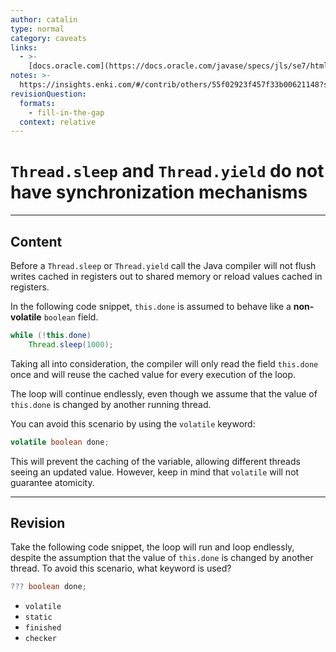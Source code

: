 ```yaml
---
author: catalin
type: normal
category: caveats
links:
  - >-
    [docs.oracle.com](https://docs.oracle.com/javase/specs/jls/se7/html/jls-17.html){website}
notes: >-
  https://insights.enki.com/#/contrib/others/55f02923f457f33b00621148?search=khandelwalrinki
revisionQuestion:
  formats:
    - fill-in-the-gap
  context: relative
---
```


# `Thread.sleep` and `Thread.yield` do not have synchronization mechanisms


---

## Content

Before a `Thread.sleep` or `Thread.yield` call the Java compiler will not flush writes cached in registers out to shared memory or reload values cached in registers.

In the following code snippet, `this.done` is assumed to behave like a **non-volatile** `boolean` field.

```java
while (!this.done)
    Thread.sleep(1000);
```

Taking all into consideration, the compiler will only read the field `this.done` once and will reuse the cached value for every execution of the loop. 

The loop will continue endlessly, even though we assume that the value of `this.done` is changed by another running thread.

You can avoid this scenario by using the `volatile` keyword:

```java
volatile boolean done;
```

This will prevent the caching of the variable, allowing different threads seeing an updated value. However, keep in mind that `volatile` will not guarantee atomicity.


---

## Revision

Take the following code snippet, the loop will run and loop endlessly, despite the assumption that the value of `this.done` is changed by another thread. To avoid this scenario, what keyword is used?

```java
??? boolean done;
```

- `volatile`
- `static`
- `finished`
- `checker`
